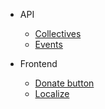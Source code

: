 * API

  * [Collectives](api/collectives)
  * [Events](api/events)

* Frontend

  * [Donate button](frontend/createOrder)
  * [Localize](frontend/localize)
